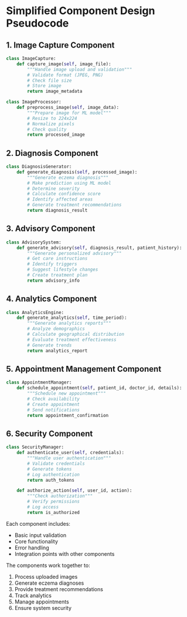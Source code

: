 # Simplified Component Design Pseudocode

## 1. Image Capture Component

```python
class ImageCapture:
    def capture_image(self, image_file):
        """Handle image upload and validation"""
        # Validate format (JPEG, PNG)
        # Check file size
        # Store image
        return image_metadata

class ImageProcessor:
    def preprocess_image(self, image_data):
        """Prepare image for ML model"""
        # Resize to 224x224
        # Normalize pixels
        # Check quality
        return processed_image
```

## 2. Diagnosis Component

```python
class DiagnosisGenerator:
    def generate_diagnosis(self, processed_image):
        """Generate eczema diagnosis"""
        # Make prediction using ML model
        # Determine severity
        # Calculate confidence score
        # Identify affected areas
        # Generate treatment recommendations
        return diagnosis_result
```

## 3. Advisory Component

```python
class AdvisorySystem:
    def generate_advisory(self, diagnosis_result, patient_history):
        """Generate personalized advisory"""
        # Get care instructions
        # Identify triggers
        # Suggest lifestyle changes
        # Create treatment plan
        return advisory_info
```

## 4. Analytics Component

```python
class AnalyticsEngine:
    def generate_analytics(self, time_period):
        """Generate analytics reports"""
        # Analyze demographics
        # Calculate geographical distribution
        # Evaluate treatment effectiveness
        # Generate trends
        return analytics_report
```

## 5. Appointment Management Component

```python
class AppointmentManager:
    def schedule_appointment(self, patient_id, doctor_id, details):
        """Schedule new appointment"""
        # Check availability
        # Create appointment
        # Send notifications
        return appointment_confirmation
```

## 6. Security Component

```python
class SecurityManager:
    def authenticate_user(self, credentials):
        """Handle user authentication"""
        # Validate credentials
        # Generate tokens
        # Log authentication
        return auth_tokens

    def authorize_action(self, user_id, action):
        """Check authorization"""
        # Verify permissions
        # Log access
        return is_authorized
```

Each component includes:
- Basic input validation
- Core functionality
- Error handling
- Integration points with other components

The components work together to:
1. Process uploaded images
2. Generate eczema diagnoses
3. Provide treatment recommendations
4. Track analytics
5. Manage appointments
6. Ensure system security
